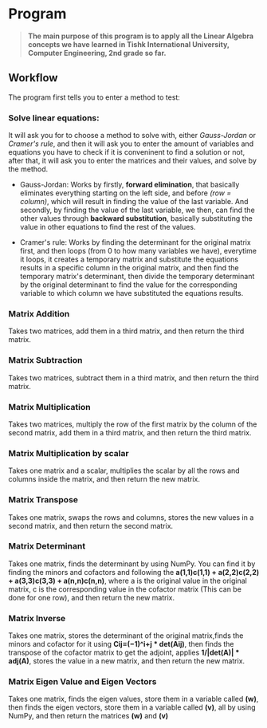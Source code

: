 # Program

> **The main purpose of this program is to apply all the Linear Algebra concepts we have learned in Tishk International University, Computer Engineering, 2nd grade so far.**

## Workflow

The program first tells you to enter a method to test:

### Solve linear equations:
It will ask you for to choose a method to solve with, either *Gauss-Jordan* or *Cramer's rule*, and then it will ask you to enter the amount of variables and equations you have to check if it is conveninent to find a solution or not, after that, it will ask you to enter the matrices and their values, and solve by the method.

* Gauss-Jordan:
Works by firstly, **forward elimination**, that basically eliminates everything starting on the left side, and before *(row = column)*, which will result in finding the value of the last variable. And secondly, by finding the value of the last variable, we then, can find the other values through **backward substitution**, basically substituting the value in other equations to find the rest of the values.

* Cramer's rule:
Works by finding the determinant for the original matrix first, and then loops (from 0 to how many variables we have), everytime it loops, it creates a temporary matrix and substitute the equations results in a specific column in the original matrix, and then find the temporary matrix's determinant, then divide the temporary determinant by the original determinant to find the value for the corresponding variable to which column we have substituted the equations results.

### Matrix Addition
Takes two matrices, add them in a third matrix, and then return the third matrix.

### Matrix Subtraction
Takes two matrices, subtract them in a third matrix, and then return the third matrix.

### Matrix Multiplication
Takes two matrices, multiply the row of the first matrix by the column of the second matrix, add them in a third matrix, and then return the third matrix.

### Matrix Multiplication by scalar
Takes one matrix and a scalar, multiplies the scalar by all the rows and columns inside the matrix, and then return the new matrix.

### Matrix Transpose
Takes one matrix, swaps the rows and columns, stores the new values in a second matrix, and then return the second matrix.

### Matrix Determinant
Takes one matrix, finds the determinant by using NumPy. You can find it by finding the minors and cofactors and following the **a(1,1)c(1,1) + a(2,2)c(2,2) + a(3,3)c(3,3) + a(n,n)c(n,n)**, where a is the original value in the original matrix, c is the corresponding value in the cofactor matrix (This can be done for one row), and then return the new matrix.

### Matrix Inverse
Takes one matrix, stores the determinant of the original matrix,finds the minors and cofactor for it using **Cij=(−1)^i+j * det(Aij)**, then finds the transpose of the cofactor matrix to get the adjoint, applies **1/|det(A)| * adj(A)**, stores the value in a new matrix, and then return the new matrix.

### Matrix Eigen Value and Eigen Vectors
Takes one matrix, finds the eigen values, store them in a variable called **(w)**, then finds the eigen vectors, store them in a variable called **(v)**, all by using NumPy, and then return the matrices **(w)** and **(v)**